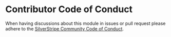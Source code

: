 # Contributor Code of Conduct

When having discussions about this module in issues or pull request please adhere to the 
[SilverStripe Community Code of Conduct](https://docs.silverstripe.org/en/contributing/code_of_conduct).
